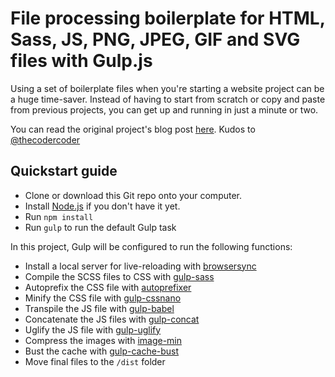 # File processing boilerplate for HTML, Sass, JS, PNG, JPEG, GIF and SVG files with Gulp.js

Using a set of boilerplate files when you're starting a website project can be a huge time-saver. Instead of having to start from scratch or copy and paste from previous projects, you can get up and running in just a minute or two.

You can read the original project's blog post [here](https://coder-coder.com/gulp-4-walk-through).
Kudos to [@thecodercoder](https://github.com/thecodercoder)

## Quickstart guide

* Clone or download this Git repo onto your computer.
* Install [Node.js](https://nodejs.org/en/) if you don't have it yet.
* Run `npm install`
* Run `gulp` to run the default Gulp task

In this project, Gulp will be configured to run the following functions:

* Install a local server for live-reloading with [browsersync](https://www.npmjs.com/package/browser-sync)
* Compile the SCSS files to CSS with [gulp-sass](https://www.npmjs.com/package/gulp-sass)
* Autoprefix the CSS file with [autoprefixer](https://www.npmjs.com/package/gulp-autoprefixer)
* Minify the CSS file with [gulp-cssnano](https://www.npmjs.com/package/gulp-cssnano)
* Transpile the JS file with [gulp-babel](https://www.npmjs.com/package/gulp-babel)
* Concatenate the JS files with [gulp-concat](https://www.npmjs.com/package/gulp-concat)
* Uglify the JS file with [gulp-uglify](https://www.npmjs.com/package/gulp-uglify)
* Compress the images with [image-min](https://www.npmjs.com/package/gulp-imagemin)
* Bust the cache with [gulp-cache-bust](https://www.npmjs.com/package/gulp-cache-bust)
* Move final files to the `/dist` folder
